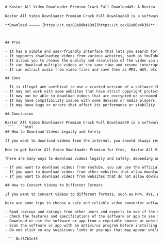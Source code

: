```html 
# Kastor All Video Downloader Premium Crack Full Download49: A Review
 
Kastor All Video Downloader Premium Crack Full Download49 is a software that claims to let you download any video from any website with ease. It also promises to convert the downloaded videos to any format you want, such as MP4, AVI, WMV, MOV, etc. But is it really worth downloading? Here are some pros and cons of this software.
 
**Download ————— [https://t.co/GSxB0b4k39](https://t.co/GSxB0b4k39)**


 
## Pros
 
- It has a simple and user-friendly interface that lets you search for videos by keywords or paste the URL of the video you want to download.
- It supports downloading videos from various websites, such as YouTube, Vimeo, Dailymotion, Facebook, etc.
- It allows you to choose the quality and resolution of the video you want to download, from 240p to 4K.
- It can download multiple videos at the same time and resume interrupted downloads.
- It can extract audio from video files and save them as MP3, WAV, etc.

## Cons

- It is illegal and unethical to use a cracked version of a software that is not free. You may face legal consequences or malware infections if you download it from untrusted sources.
- It may not work with some websites that have strict copyright protection or require login credentials.
- It may not be able to download videos that are encrypted or streamed with DRM technology.
- It may have compatibility issues with some devices or media players.
- It may have bugs or errors that affect its performance or stability.

## Conclusion
 
Kastor All Video Downloader Premium Crack Full Download49 is a software that offers a convenient way to download videos from various websites. However, it also comes with many risks and drawbacks that may outweigh its benefits. Therefore, we do not recommend using this software. Instead, you should look for a legal and reliable alternative that can meet your needs without compromising your safety or quality.
 ```  ```html 
## How to Download Videos Legally and Safely
 
If you want to download videos from the internet, you should always respect the rights and wishes of the content creators and owners. You should only download videos that are free to use or share, or that you have permission to download. You should also avoid downloading videos that contain illegal or harmful content, such as piracy, violence, hate speech, etc.
 
How to get Kastor All Video Downloader Premium for free,  Kastor All Video Downloader Premium serial key generator,  Download videos from any website with Kastor All Video Downloader Premium,  Kastor All Video Downloader Premium full version download link,  Kastor All Video Downloader Premium Crack Full Download49 review,  Kastor All Video Downloader Premium activation code 2023,  Kastor All Video Downloader Premium vs other video downloaders,  Kastor All Video Downloader Premium Crack Full Download49 features and benefits,  Kastor All Video Downloader Premium license key giveaway,  Kastor All Video Downloader Premium Crack Full Download49 tutorial,  Kastor All Video Downloader Premium system requirements and compatibility,  Kastor All Video Downloader Premium Crack Full Download49 discount coupon,  Kastor All Video Downloader Premium customer support and feedback,  Kastor All Video Downloader Premium Crack Full Download49 pros and cons,  Kastor All Video Downloader Premium update and upgrade,  Kastor All Video Downloader Premium Crack Full Download49 alternatives and competitors,  Kastor All Video Downloader Premium refund policy and guarantee,  Kastor All Video Downloader Premium Crack Full Download49 testimonials and ratings,  Kastor All Video Downloader Premium FAQs and tips,  Kastor All Video Downloader Premium Crack Full Download49 bonus and freebies,  Kastor All Video Downloader Premium malware and virus scan results,  Kastor All Video Downloader Premium Crack Full Download49 installation and setup guide,  Kastor All Video Downloader Premium troubleshooting and error fixing,  Kastor All Video Downloader Premium Crack Full Download49 affiliate program and commission,  Kastor All Video Downloader Premium legal and ethical issues,  Kastor All Video Downloader Premium Crack Full Download49 comparison chart and table,  Kastor All Video Downloader Premium best practices and recommendations,  Kastor All Video Downloader Premium Crack Full Download49 case studies and success stories,  Kastor All Video Downloader Premium limitations and drawbacks,  Kastor All Video Downloader Premium Crack Full Download49 demo and trial version,  Kastor All Video Downloader Premium supported formats and quality options,  Kastor All Video Downloader Premium Crack Full Download49 screenshots and videos,  Kastor All Video Downloader Premium user interface and design,  Kastor All Video Downloader Premium Crack Full Download49 performance and speed test results,  Kastor All Video Downloader Premium privacy and security settings,  Kastor All Video Downloader Premium Crack Full Download49 awards and recognition,  Kastor All Video Downloader Premium batch download and conversion feature,  Kastor All Video Downloader Premium Crack Full Download49 online tools and resources,  Kastor All Video Downloader Premium social media integration and sharing options,  Kastor All Video Downloader Premium Crack Full Download49 blog posts and articles,  Kastor All Video Downloader Premium technical specifications and details,  Kastor All Video Downloader Premium Crack Full Download49 webinars and podcasts,  Kastor All Video Downloader Premium customer loyalty program and rewards,  Kastor All Video Downloader Premium Crack Full Download49 ebooks and guides,  Kastor All Video Downloader Premium video editing and customization feature,  Kastor All Video Downloader Premium Crack Full Download49 landing page and sales funnel examples
 
There are many ways to download videos legally and safely, depending on the source and the purpose of your download. Here are some examples:

- If you want to download videos from YouTube, you can use the official YouTube app or website and select the "Download" option under the video. This will save the video to your device for offline viewing. However, you can only watch the downloaded video within the app or website, and you cannot share it with others or use it for other purposes.
- If you want to download videos from other websites that allow downloading, such as Vimeo, Dailymotion, etc., you can look for a "Download" button or link on the website and follow the instructions. You may need to create an account or pay a fee to access some videos. You should also check the terms and conditions of the website and the video before downloading.
- If you want to download videos from websites that do not allow downloading, such as Netflix, Hulu, etc., you can use a screen recorder software or app that can capture the video playing on your screen and save it as a file. However, you should only do this for personal use and not share or distribute the recorded video without permission. You should also be aware that this method may reduce the quality of the video or cause audio sync issues.

## How to Convert Videos to Different Formats
 
If you want to convert videos to different formats, such as MP4, AVI, WMV, MOV, etc., you can use a video converter software or app that can change the format of your video files. There are many free and paid options available online that you can download or use online. However, you should be careful when choosing a video converter software or app, as some of them may contain malware or viruses that can harm your device or data.
 
Here are some tips to choose a safe and reliable video converter software or app:

- Read reviews and ratings from other users and experts to see if the software or app is trustworthy and effective.
- Check the features and specifications of the software or app to see if it supports the formats and quality you want.
- Download or use the software or app from a reputable source or website that has a secure connection and a valid certificate.
- Scan the software or app with an antivirus program before installing or running it on your device.
- Do not click on any suspicious links or pop-ups that may appear while using the software or app.

 ``` 8cf37b1e13
 
